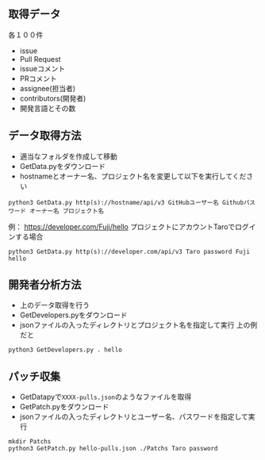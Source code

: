 ## 取得データ
各１００件
* issue
* Pull Request
* issueコメント
* PRコメント
* assignee(担当者)
* contributors(開発者)
* 開発言語とその数

## データ取得方法
* 適当なフォルダを作成して移動
* GetData.pyをダウンロード
* hostnameとオーナー名、プロジェクト名を変更して以下を実行してください
```
python3 GetData.py http(s)://hostname/api/v3 GitHubユーザー名 Githubパスワード オーナー名 プロジェクト名
```
例：
https://developer.com/Fuji/hello プロジェクトにアカウントTaroでログインする場合
```
python3 GetData.py http(s)://developer.com/api/v3 Taro password Fuji hello
```

## 開発者分析方法
* 上のデータ取得を行う
* GetDevelopers.pyをダウンロード
* jsonファイルの入ったディレクトリとプロジェクト名を指定して実行
上の例だと
```
python3 GetDevelopers.py . hello
```

## パッチ収集
* GetDatapyで`XXXX-pulls.json`のようなファイルを取得
* GetPatch.pyをダウンロード
* jsonファイルの入ったディレクトリとユーザー名、パスワードを指定して実行
```
mkdir Patchs
python3 GetPatch.py hello-pulls.json ./Patchs Taro password
```
